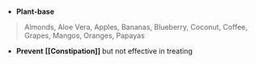 - **Plant-base**
> Almonds, Aloe Vera, Apples, Bananas, Blueberry, Coconut, Coffee, Grapes, Mangos, Oranges, Papayas 
- **Prevent** **[[Constipation]]** but not effective in treating